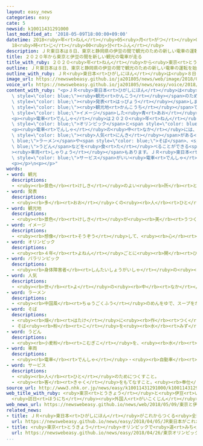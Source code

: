 ```yaml
---
layout: easy_news
categories: easy
cate: 5
newsid: k10011431291000
last_modified_at: '2018-05-09T18:00:00+09:00'
datetime: 2018<ruby>年<rt>ねん</rt></ruby>05<ruby>月<rt>がつ</rt></ruby>09<ruby>日<rt>にち</rt></ruby>
  18<ruby>時<rt>じ</rt></ruby>00<ruby>分<rt>ふん</rt></ruby>
description: ＪＲ東日本は８日、東京と静岡県の伊豆の間で観光のための新しい電車の運転を始めると発表しました。
title: ２０２０年から東京と伊豆の間を新しい観光の電車が走る
title_with_ruby: ２０２０<ruby>年<rt>ねん</rt></ruby>から<ruby>東京<rt>とうきょう</rt></ruby>と<ruby>伊豆<rt>いず</rt></ruby>の<ruby>間<rt>あいだ</rt></ruby>を<ruby>新<rt>あたら</rt></ruby>しい<ruby>観光<rt>かんこう</rt></ruby>の<ruby>電車<rt>でんしゃ</rt></ruby>が<ruby>走<rt>はし</rt></ruby>る
outline: ＪＲ東日本は８日、東京と静岡県の伊豆の間で観光のための新しい電車の運転を始めると発表しました。
outline_with_ruby: ＪＲ<ruby>東日本<rt>ひがしにほん</rt></ruby>は<ruby>８日<rt>ようか</rt></ruby>、<ruby>東京<rt>とうきょう</rt></ruby>と<ruby>静岡県<rt>しずおかけん</rt></ruby>の<ruby>伊豆<rt>いず</rt></ruby>の<ruby>間<rt>あいだ</rt></ruby>で<ruby>観光<rt>かんこう</rt></ruby>のための<ruby>新<rt>あたら</rt></ruby>しい<ruby>電車<rt>でんしゃ</rt></ruby>の<ruby>運転<rt>うんてん</rt></ruby>を<ruby>始<rt>はじ</rt></ruby>めると<ruby>発表<rt>はっぴょう</rt></ruby>しました。
image_url: https://newswebeasy.github.io/ja201805/news/web/image/2018/05/09/K10011431291_1805090003_1805090408_01_02.jpg
voice_url: https://newswebeasy.github.io/ja201805/news/easy/voice/2018/05/09/k10011431291000.mp4
content_with_ruby: "<p>ＪＲ<ruby>東日本<rt>ひがしにほん</rt></ruby>は<ruby>８日<rt>ようか</rt></ruby>、<ruby>東京<rt>とうきょう</rt></ruby>と<ruby>静岡県<rt>しずおかけん</rt></ruby>の<ruby>伊豆<rt>いず</rt></ruby>の<ruby>間<rt>あいだ</rt></ruby>で<span\
  \ style=\"color: blue;\"><ruby>観光<rt>かんこう</rt></ruby></span>のための<ruby>新<rt>あたら</rt></ruby>しい<ruby>電車<rt>でんしゃ</rt></ruby>の<ruby>運転<rt>うんてん</rt></ruby>を<ruby>始<rt>はじ</rt></ruby>めると<span\
  \ style=\"color: blue;\"><ruby>発表<rt>はっぴょう</rt></ruby></span>しました。</p>\n<p><ruby>伊豆<rt>いず</rt></ruby>は<ruby>有名<rt>ゆうめい</rt></ruby>な<span\
  \ style=\"color: blue;\"><ruby>観光地<rt>かんこうち</rt></ruby></span>です。<ruby>電車<rt>でんしゃ</rt></ruby>の<ruby>色<rt>いろ</rt></ruby>は<ruby>伊豆<rt>いず</rt></ruby>の<ruby>海<rt>うみ</rt></ruby>と<ruby>空<rt>そら</rt></ruby>を<span\
  \ style=\"color: blue;\">イメージ</span>した<ruby>青<rt>あお</rt></ruby>で、<ruby>普通<rt>ふつう</rt></ruby>の<ruby>電車<rt>でんしゃ</rt></ruby>より<ruby>席<rt>せき</rt></ruby>を<ruby>広<rt>ひろ</rt></ruby>くします。</p>\n\
  <p><ruby>電車<rt>でんしゃ</rt></ruby>は２０２０<ruby>年<rt>ねん</rt></ruby>の<ruby>春<rt>はる</rt></ruby>に<ruby>走<rt>はし</rt></ruby>り<ruby>始<rt>はじ</rt></ruby>める<ruby>予定<rt>よてい</rt></ruby>です。２０２０<ruby>年<rt>ねん</rt></ruby>の<ruby>夏<rt>なつ</rt></ruby>には<ruby>東京<rt>とうきょう</rt></ruby><span\
  \ style=\"color: blue;\">オリンピック</span>と<span style=\"color: blue;\">パラリンピック</span>があります。ＪＲ<ruby>東日本<rt>ひがしにほん</rt></ruby>は<ruby>日本<rt>にっぽん</rt></ruby>へ<ruby>来<rt>く</rt></ruby>る<ruby>外国人<rt>がいこくじん</rt></ruby>にもこの<ruby>電車<rt>でんしゃ</rt></ruby>に<ruby>乗<rt>の</rt></ruby>ってほしいと<ruby>考<rt>かんが</rt></ruby>えています。</p>\n\
  <p><ruby>電車<rt>でんしゃ</rt></ruby>の<ruby>中<rt>なか</rt></ruby>には、<ruby>外国人<rt>がいこくじん</rt></ruby>に<span\
  \ style=\"color: blue;\"><ruby>人気<rt>にんき</rt></ruby></span>がある<span style=\"color:\
  \ blue;\">ラーメン</span>や<span style=\"color: blue;\">そば</span>、<span style=\"color:\
  \ blue;\">うどん</span>などを<ruby>食<rt>た</rt></ruby>べることができる<span style=\"color: blue;\"\
  ><ruby>車両<rt>しゃりょう</rt></ruby></span>もあります。ＪＲ<ruby>東日本<rt>ひがしにほん</rt></ruby>は「<span\
  \ style=\"color: blue;\">サービス</span>がいい<ruby>電車<rt>でんしゃ</rt></ruby>にしたいです」と<ruby>言<rt>い</rt></ruby>っています。</p>\n\
  <p></p>\n<p></p>"
words:
- word: 観光
  descriptions:
  - <ruby><rb>景色</rb><rt>けしき</rt></ruby>のよい<ruby><rb>所</rb><rt>ところ</rt></ruby>や<ruby><rb>名所</rb><rt>めいしょ</rt></ruby>などを<ruby><rb>見物</rb><rt>けんぶつ</rt></ruby>して<ruby><rb>回</rb><rt>まわ</rt></ruby>ること。
- word: 発表
  descriptions:
  - <ruby><rb>多</rb><rt>おお</rt></ruby>くの<ruby><rb>人</rb><rt>ひと</rt></ruby>に<ruby><rb>広</rb><rt>ひろ</rt></ruby>く<ruby><rb>知</rb><rt>し</rt></ruby>らせること。
- word: 観光地
  descriptions:
  - <ruby><rb>景色</rb><rt>けしき</rt></ruby>が<ruby><rb>美</rb><rt>うつく</rt></ruby>しかったり、<ruby><rb>名所</rb><rt>めいしょ</rt></ruby>があったりして、<ruby><rb>多</rb><rt>おお</rt></ruby>くの<ruby><rb>人々</rb><rt>ひとびと</rt></ruby>が<ruby><rb>見物</rb><rt>けんぶつ</rt></ruby>に<ruby><rb>集</rb><rt>あつ</rt></ruby>まる<ruby><rb>所</rb><rt>ところ</rt></ruby>。
- word: イメージ
  descriptions:
  - <ruby><rb>想像</rb><rt>そうぞう</rt></ruby>して、<ruby><rb>心</rb><rt>こころ</rt></ruby>の<ruby><rb>中</rb><rt>なか</rt></ruby>にえがき<ruby><rb>出</rb><rt>だ</rt></ruby>す、ものの<ruby><rb>形</rb><rt>かたち</rt></ruby>や<ruby><rb>姿</rb><rt>すがた</rt></ruby>。
- word: オリンピック
  descriptions:
  - <ruby><rb>４年</rb><rt>よねん</rt></ruby>ごとに<ruby><rb>開</rb><rt>ひら</rt></ruby>かれ、<ruby><rb>世界</rb><rt>せかい</rt></ruby>じゅうの<ruby><rb>国々</rb><rt>くにぐに</rt></ruby>から<ruby><rb>選手</rb><rt>せんしゅ</rt></ruby>が<ruby><rb>参加</rb><rt>さんか</rt></ruby>する<ruby><rb>競技大会</rb><rt>きょうぎたいかい</rt></ruby>。<ruby><rb>古代</rb><rt>こだい</rt></ruby>ギリシャのオリンピアで<ruby><rb>開</rb><rt>ひら</rt></ruby>かれた<ruby><rb>古代</rb><rt>こだい</rt></ruby>オリンピックにならって、フランスのクーベルタンの<ruby><rb>力</rb><rt>ちから</rt></ruby>で、１８９６<ruby><rb>年</rb><rt>ねん</rt></ruby>にギリシャのアテネで<ruby><rb>開</rb><rt>ひら</rt></ruby>かれたのが、<ruby><rb>近代</rb><rt>きんだい</rt></ruby>オリンピックの<ruby><rb>始</rb><rt>はじ</rt></ruby>まり。<ruby><rb>五輪</rb><rt>ごりん</rt></ruby>。
- word: パラリンピック
  descriptions:
  - <ruby><rb>身体障害者</rb><rt>しんたいしょうがいしゃ</rt></ruby>の<ruby><rb>国際</rb><rt>こくさい</rt></ruby>スポーツ<ruby><rb>大会</rb><rt>たいかい</rt></ruby>。<ruby><rb>４年</rb><rt>よねん</rt></ruby>に<ruby><rb>一度</rb><rt>いちど</rt></ruby>、オリンピック<ruby><rb>開催地</rb><rt>かいさいち</rt></ruby>で<ruby><rb>行</rb><rt>おこな</rt></ruby>われる。
- word: 人気
  descriptions:
  - <ruby><rb>世</rb><rt>よ</rt></ruby>の<ruby><rb>中</rb><rt>なか</rt></ruby>の<ruby><rb>人</rb><rt>ひと</rt></ruby>たちのよい<ruby><rb>評判</rb><rt>ひょうばん</rt></ruby>。
- word: ラーメン
  descriptions:
  - <ruby><rb>中国風</rb><rt>ちゅうごくふう</rt></ruby>のめんをゆで、スープをかけた<ruby><rb>食</rb><rt>た</rt></ruby>べ<ruby><rb>物</rb><rt>もの</rt></ruby>。<ruby><rb>中華</rb><rt>ちゅうか</rt></ruby>そば。
- word: そば
  descriptions:
  - <ruby><rb>畑</rb><rt>はたけ</rt></ruby>に<ruby><rb>作</rb><rt>つく</rt></ruby>る<ruby><rb>作物</rb><rt>さくもつ</rt></ruby>。<ruby><rb>赤</rb><rt>あか</rt></ruby>みのある<ruby><rb>茎</rb><rt>くき</rt></ruby>に、<ruby><rb>秋</rb><rt>あき</rt></ruby>の<ruby><rb>初</rb><rt>はじ</rt></ruby>めごろ、<ruby><rb>白</rb><rt>しろ</rt></ruby>い<ruby><rb>花</rb><rt>はな</rt></ruby>をつける。<ruby><rb>実</rb><rt>み</rt></ruby>からそば<ruby><rb>粉</rb><rt>こ</rt></ruby>をとる。
  - そば<ruby><rb>粉</rb><rt>こ</rt></ruby>を<ruby><rb>水</rb><rt>みず</rt></ruby>でこねて<ruby><rb>細</rb><rt>ほそ</rt></ruby>く<ruby><rb>切</rb><rt>き</rt></ruby>った、めん<ruby><rb>類</rb><rt>るい</rt></ruby>。
- word: うどん
  descriptions:
  - <ruby><rb>小麦粉</rb><rt>こむぎこ</rt></ruby>を、<ruby><rb>水</rb><rt>みず</rt></ruby>でこねてうすくのばし、<ruby><rb>細長</rb><rt>ほそなが</rt></ruby>く<ruby><rb>切</rb><rt>き</rt></ruby>ってゆでた<ruby><rb>食</rb><rt>た</rt></ruby>べ<ruby><rb>物</rb><rt>もの</rt></ruby>。
- word: 車両
  descriptions:
  - <ruby><rb>電車</rb><rt>でんしゃ</rt></ruby>・<ruby><rb>自動車</rb><rt>じどうしゃ</rt></ruby>などのこと。また、その<ruby><rb>一台</rb><rt>いちだい</rt></ruby><ruby><rb>一台</rb><rt>いちだい</rt></ruby>。
- word: サービス
  descriptions:
  - <ruby><rb>人</rb><rt>ひと</rt></ruby>のためにつくすこと。
  - <ruby><rb>客</rb><rt>きゃく</rt></ruby>をもてなすこと。<ruby><rb>奉仕</rb><rt>ほうし</rt></ruby>。
source_url: http://www3.nhk.or.jp/news/easy/k10011431291000/k10011431291000.html
web_title_with_ruby: <ruby>東京<rt>とうきょう</rt></ruby>と<ruby>伊豆<rt>いず</rt></ruby><ruby>半島<rt>はんとう</rt></ruby><ruby>結<rt>むす</rt></ruby>ぶ<ruby>観光<rt>かんこう</rt></ruby><ruby>特急<rt>とっきゅう</rt></ruby><ruby>導入<rt>どうにゅう</rt></ruby>へ
  <ruby>訪日<rt>ほうにち</rt></ruby><ruby>外国人<rt>がいこくじん</rt></ruby>の<ruby>利用<rt>りよう</rt></ruby><ruby>見込<rt>みこ</rt></ruby>む
web_news_url: https://newswebeasy.github.io/news/web/2018/05/09/東京と伊豆半島結ぶ観光特急導入へ-訪日外国人の利用見込む
related_news:
- title: ＪＲ<ruby>東日本<rt>ひがしにほん</rt></ruby>がこれからつくる<ruby>全部<rt>ぜんぶ</rt></ruby>の<ruby>電車<rt>でんしゃ</rt></ruby>にカメラを<ruby>付<rt>つ</rt></ruby>ける
  url: https://newswebeasy.github.io/news/easy/2018/04/05/JR東日本がこれからつくる全部の電車にカメラを付ける
- title: <ruby>東京<rt>とうきょう</rt></ruby>オリンピックで<ruby>道<rt>みち</rt></ruby>や<ruby>電車<rt>でんしゃ</rt></ruby>が<ruby>混<rt>こ</rt></ruby>まないように<ruby>考<rt>かんが</rt></ruby>える
  url: https://newswebeasy.github.io/news/easy/2018/04/26/東京オリンピックで道や電車が混まないように考える
...
```

